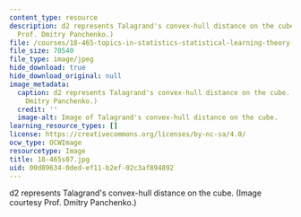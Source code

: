 ```yaml
---
content_type: resource
description: d2 represents Talagrand's convex-hull distance on the cube. (Image courtesy
  Prof. Dmitry Panchenko.)
file: /courses/18-465-topics-in-statistics-statistical-learning-theory-spring-2007/00d896340dedef11b2ef02c3af894892_18-465s07.jpg
file_size: 70540
file_type: image/jpeg
hide_download: true
hide_download_original: null
image_metadata:
  caption: d2 represents Talagrand's convex-hull distance on the cube. (Image by Prof.
    Dmitry Panchenko.)
  credit: ''
  image-alt: Image of Talagrand's convex-hull distance on the cube.
learning_resource_types: []
license: https://creativecommons.org/licenses/by-nc-sa/4.0/
ocw_type: OCWImage
resourcetype: Image
title: 18-465s07.jpg
uid: 00d89634-0ded-ef11-b2ef-02c3af894892
---
```

d2 represents Talagrand's convex-hull distance on the cube. (Image courtesy Prof. Dmitry Panchenko.)